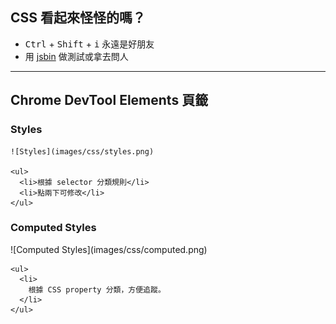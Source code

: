 CSS 看起來怪怪的嗎？
-----------------

* <kbd>Ctrl</kbd> + <kbd>Shift</kbd> + <kbd>i</kbd> 永遠是好朋友
* 用 <a href="http://jsbin.com" target="_blank">jsbin</a> 做測試或拿去問人

---

Chrome DevTool Elements 頁籤
-----

<div class="row">
  <div class="span3">
    <h3>Styles</h3>

    ![Styles](images/css/styles.png)

    <ul>
      <li>根據 selector 分類規則</li>
      <li>點兩下可修改</li>
    </ul>
  </div>
  <div class="span3">
    <h3>Computed Styles</h3>
    ![Computed Styles](images/css/computed.png)

    <ul>
      <li>
        根據 CSS property 分類，方便追蹤。
      </li>
    </ul>
  </div>
</div>
